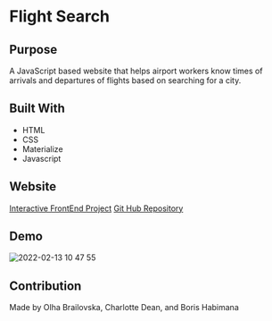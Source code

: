 # Flight Search

## Purpose
A JavaScript based website that helps airport workers know times of arrivals and departures of flights based on searching for a city.  

## Built With
* HTML
* CSS
* Materialize
* Javascript

## Website
<a href="https://cedean1029.github.io/InteractiveFrontEndProject/" target="_blank">Interactive FrontEnd Project</a>
<a href="https://github.com/cedean1029/InteractiveFrontEndProject" target="_blank">Git Hub Repository</a>

## Demo
![2022-02-13 10 47 55](https://user-images.githubusercontent.com/95880256/153761117-8ce99a2f-8d7c-4b51-a0e9-2d2529df7872.gif)



## Contribution
Made by Olha Brailovska, Charlotte Dean, and Boris Habimana
